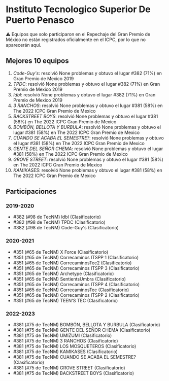 # Instituto Tecnologico Superior De Puerto Penasco

:warning: Equipos que solo participaron en el Repechaje del Gran Premio de México no están registrados oficialmente en el ICPC, por lo que no aparecerán aquí.

## Mejores 10 equipos

1. _Code-Guy's_: resolvió None problemas y obtuvo el lugar #382 (71%) en Gran Premio de Mexico 2019
1. _TPDC_: resolvió None problemas y obtuvo el lugar #382 (71%) en Gran Premio de Mexico 2019
1. _ldbl_: resolvió None problemas y obtuvo el lugar #382 (71%) en Gran Premio de Mexico 2019
1. _3 RANCHOS_: resolvió None problemas y obtuvo el lugar #381 (58%) en The 2022 ICPC Gran Premio de Mexico
1. _BACKSTREET BOYS_: resolvió None problemas y obtuvo el lugar #381 (58%) en The 2022 ICPC Gran Premio de Mexico
1. _BOMBÓN, BELLOTA Y BURBULA_: resolvió None problemas y obtuvo el lugar #381 (58%) en The 2022 ICPC Gran Premio de Mexico
1. _CUANDO SE ACABA EL SEMESTRE?_: resolvió None problemas y obtuvo el lugar #381 (58%) en The 2022 ICPC Gran Premio de Mexico
1. _GENTE DEL SEÑOR CHEMA_: resolvió None problemas y obtuvo el lugar #381 (58%) en The 2022 ICPC Gran Premio de Mexico
1. _GROVE STREET_: resolvió None problemas y obtuvo el lugar #381 (58%) en The 2022 ICPC Gran Premio de Mexico
1. _KAMIKASES_: resolvió None problemas y obtuvo el lugar #381 (58%) en The 2022 ICPC Gran Premio de Mexico

## Participaciones

### 2019-2020

- #382 (#98 de TecNM) ldbl (Clasificatorio)
- #382 (#98 de TecNM) TPDC (Clasificatorio)
- #382 (#98 de TecNM) Code-Guy's (Clasificatorio)

### 2020-2021

- #351 (#65 de TecNM) X Force (Clasificatorio)
- #351 (#65 de TecNM) Correcaminos ITSPP 1 (Clasificatorio)
- #351 (#65 de TecNM) CorrecaminosTec2 (Clasificatorio)
- #351 (#65 de TecNM) Correcaminos ITSPP 3 (Clasificatorio)
- #351 (#65 de TecNM) Archetype (Clasificatorio)
- #351 (#65 de TecNM) SentientsUmbra (Clasificatorio)
- #351 (#65 de TecNM) Correcaminos ITSPP 4 (Clasificatorio)
- #351 (#65 de TecNM) CorrecaminosTec (Clasificatorio)
- #351 (#65 de TecNM) Correcaminos ITSPP 2 (Clasificatorio)
- #351 (#65 de TecNM) TEEN'S TEC (Clasificatorio)

### 2022-2023

- #381 (#75 de TecNM) BOMBÓN, BELLOTA Y BURBULA (Clasificatorio)
- #381 (#75 de TecNM) GENTE DEL SEÑOR CHEMA (Clasificatorio)
- #381 (#75 de TecNM) UMIZUMI (Clasificatorio)
- #381 (#75 de TecNM) 3 RANCHOS (Clasificatorio)
- #381 (#75 de TecNM) LOS MOSQUETEROS (Clasificatorio)
- #381 (#75 de TecNM) KAMIKASES (Clasificatorio)
- #381 (#75 de TecNM) CUANDO SE ACABA EL SEMESTRE? (Clasificatorio)
- #381 (#75 de TecNM) GROVE STREET (Clasificatorio)
- #381 (#75 de TecNM) BACKSTREET BOYS (Clasificatorio)




